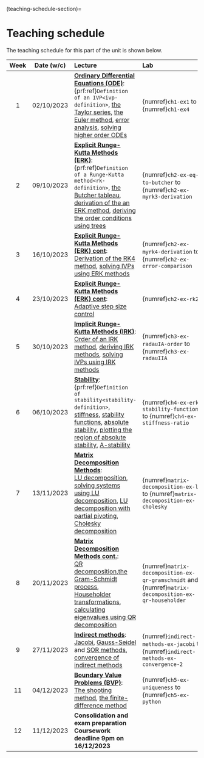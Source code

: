 (teaching-schedule-section)=
# Teaching schedule

The teaching schedule for this part of the unit is shown below.

| Week | Date (w/c) | Lecture | <div style="width:160px">Lab</div> |
|:----:|:----------:|:--------|:---------|
|  1   | 02/10/2023	| [**Ordinary Differential Equations (ODE)**](ode-chapter):<br /> {prf:ref}`Definition of an IVP<ivp-definition>`, [the Taylor series](taylor-series-section), [the Euler method](euler-method-section), [error analysis](error-analysis-section), [solving higher order ODEs](higher-order-odes-section) |{numref}`ch1-ex1` to {numref}`ch1-ex4` |
|  2   | 09/10/2023 | [**Explicit Runge-Kutta Methods (ERK)**](erk-chapter):<br /> {prf:ref}`Definition of a Runge-Kutta method<rk-definition>`, [the Butcher tableau](butcher-tableau-section), [derivation of the an ERK method](rk2-derivation-section), [deriving the order conditions using trees](deriving-order-conditions-using-trees-section)| {numref}`ch2-ex-eq-to-butcher` to {numref}`ch2-ex-myrk3-derivation` |
|  3   | 16/10/2023 | [**Explicit Runge-Kutta Methods (ERK) cont**](derivation-of-rk4-section):<br />   [Derivation of the RK4 method](derivation-of-rk4-section), [solving IVPs using ERK methods](applying-erk-methods-to-solve-ivps-section) | {numref}`ch2-ex-myrk4-derivation` to {numref}`ch2-ex-error-comparison` |
|  4   | 23/10/2023 | [**Explicit Runge-Kutta Methods (ERK) cont**](adaptive-step-size-control-section):<br />  [Adaptive step size control](adaptive-step-size-control-section) |  {numref}`ch2-ex-rk23` |
|  5   | 30/10/2023 | [**Implicit Runge-Kutta Methods (IRK)**](irk-chapter):<br /> [Order of an IRK method](order-of-irk-section), [deriving IRK methods](deriving-irk-methods-section), [solving IVPs using IRK methods](solving-ivps-using-irk-methods-section) | {numref}`ch3-ex-radauIA-order` to {numref}`ch3-ex-radauIIA` |
|  6   | 06/10/2023 | [**Stability**](stability-chapter): <br> {prf:ref}`Definition of stability<stability-definition>`, [stiffness](stiffness-section), [stability functions](stability-functions-section), [absolute stability](absolute-stability-section), [plotting the region of absolute stability](plot-stability-region-section), [A-stability](a-stability-section) | {numref}`ch4-ex-erk-stability-function` to {numref}`ch4-ex-stiffness-ratio` |
|  7   | 13/11/2023 | [**Matrix Decomposition Methods**](matrix-decomposition-chapter): <br> [LU decomposition](lu-section), [solving systems using LU decomposition](solving-systems-using-lu-section), [LU decomposition with partial pivoting](lup-section), [Cholesky decomposition](cholesky-section) | {numref}`matrix-decomposition-ex-lu` to {numref}`matrix-decomposition-ex-cholesky` |
|  8   | 20/11/2023 | [**Matrix Decomposition Methods cont.**](qr-section): <br> [QR decomposition](qr-section),[the Gram-Schmidt process](qr-gramschmidt-section), [Householder transformations](qr-householder-section), [calculating eigenvalues using QR decomposition](eigenvalues-using-qr-decomposition-section) | {numref}`matrix-decomposition-ex-qr-gramschmidt` and {numref}`matrix-decomposition-ex-qr-householder` |
| 9   | 27/11/2023 | [**Indirect methods**](indirect-methods-chapter): <br> [Jacobi](jacobi-method-section), [Gauss-Seidel](gauss-seidel-method-section) and [SOR methods](sor-method-section), [convergence of indirect methods](convergence-of-indirect-methods-section) | {numref}`indirect-methods-ex-jacobi` to {numref}`indirect-methods-ex-convergence-2` |
| 11   | 04/12/2023 | [**Boundary Value Problems (BVP)**](bvp-chapter): <br> [The shooting method](shooting-method-section), [the finite-difference method](finite-difference-method-section) | {numref}`ch5-ex-uniqueness` to {numref}`ch5-ex-python` |
| 12   | 11/12/2023 | **Consolidation and exam preparation** <br> **Coursework deadline 9pm on 16/12/2023** |